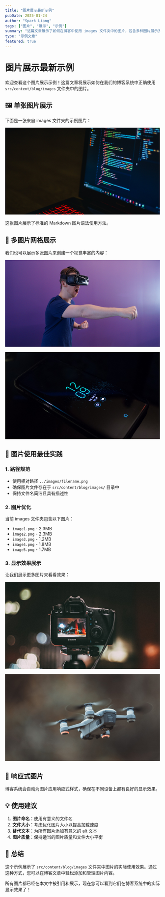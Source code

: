 ```yaml
---
title: "图片展示最新示例"
pubDate: 2025-01-24
author: "Spark Liang"
tags: ["图片", "展示", "示例"]
summary: "这篇文章展示了如何在博客中使用 images 文件夹中的图片，包含多种图片展示方式和最佳实践。"
type: "示例文章"
featured: true
---
```


# 图片展示最新示例

欢迎查看这个图片展示示例！这篇文章将展示如何在我们的博客系统中正确使用 `src/content/blog/images` 文件夹中的图片。

## 🖼️ 单张图片展示

下面是一张来自 images 文件夹的示例图片：

![示例图片 1](../images/image1.png)

这张图片展示了标准的 Markdown 图片语法使用方法。

## 🎨 多图片网格展示

我们也可以展示多张图片来创建一个视觉丰富的内容：

![示例图片 2](../images/image2.png)

![示例图片 3](../images/image3.png)

## 🌟 图片使用最佳实践

### 1. 路径规范
- 使用相对路径 `../images/filename.png`
- 确保图片文件存在于 `src/content/blog/images/` 目录中
- 保持文件名简洁且具有描述性

### 2. 图片优化
当前 images 文件夹包含以下图片：
- `image1.png` - 2.3MB
- `image2.png` - 2.3MB  
- `image3.png` - 1.2MB
- `image4.png` - 1.8MB
- `image5.png` - 1.7MB

### 3. 显示效果展示

让我们展示更多图片来看看效果：

![示例图片 4](../images/image4.png)

![示例图片 5](../images/image5.png)

## 📱 响应式图片

博客系统会自动为图片应用响应式样式，确保在不同设备上都有良好的显示效果。

## 💡 使用建议

1. **图片命名**：使用有意义的文件名
2. **文件大小**：考虑优化图片大小以提高加载速度
3. **替代文本**：为所有图片添加有意义的 alt 文本
4. **图片质量**：保持适当的图片质量和文件大小平衡

## 🎯 总结

这个示例展示了 `src/content/blog/images` 文件夹中图片的实际使用效果。通过这种方式，您可以在博客文章中轻松添加和管理图片内容。

所有图片都已经在本文中被引用和展示，现在您可以看到它们在博客系统中的实际显示效果了！